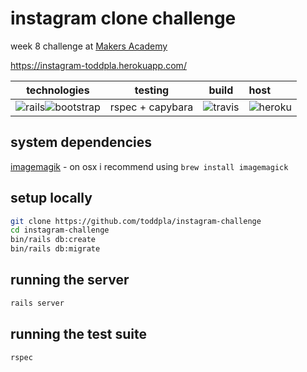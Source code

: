 # instagram clone challenge
week 8 challenge at [Makers Academy](https://makers.tech/)

https://instagram-toddpla.herokuapp.com/

|technologies|testing|build|host|
|----------|:--------:|:--------:|:---------|
|![rails](https://github.com/konpa/devicon/blob/master/icons/rails/rails-plain-wordmark.svg)![bootstrap](https://github.com/konpa/devicon/blob/master/icons/bootstrap/bootstrap-plain-wordmark.svg)|rspec + capybara|![travis](https://github.com/konpa/devicon/blob/master/icons/travis/travis-plain.svg)|![heroku](https://github.com/konpa/devicon/blob/master/icons/heroku/heroku-plain-wordmark.svg)


## system dependencies
[imagemagik](https://www.imagemagick.org/script/index.php) - on osx i recommend using `brew install imagemagick`

## setup locally
```sh
git clone https://github.com/toddpla/instagram-challenge
cd instagram-challenge
bin/rails db:create
bin/rails db:migrate
```
## running the server
```sh
rails server
```

## running the test suite
```sh
rspec
```
